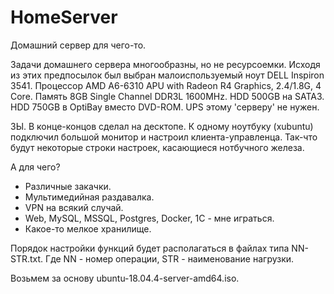 # HomeServer
Домашний сервер для чего-то.

Задачи домашнего сервера многообразны, но не ресурсоемки.
Исходя из этих предпосылок был выбран малоиспользуемый ноут DELL Inspiron 3541.
Процессор AMD A6-6310 APU with Radeon R4 Graphics, 2.4/1.8G, 4 Core.
Память 8GB Single Channel DDR3L 1600MHz.
HDD 500GB на SATA3.
HDD 750GB в OptiBay вместо DVD-ROM.
UPS этому 'серверу' не нужен.

ЗЫ. В конце-концов сделал на десктопе.
К одному ноутбуку (xubuntu) подключил большой монитор и настроил клиента-управленца.
Так-что будут некоторые строки настроек, касающиеся нотбучного железа.

А для чего?

- Различные закачки.
- Мультимедийная раздавалка.
- VPN на всякий случай.
- Web, MySQL, MSSQL, Postgres, Docker, 1С - мне играться.
- Какое-то мелкое хранилище.

Порядок настройки функций будет располагаться в файлах типа NN-STR.txt.
Где NN - номер операции, STR - наименование нагрузки.

Возьмем за основу ubuntu-18.04.4-server-amd64.iso.
